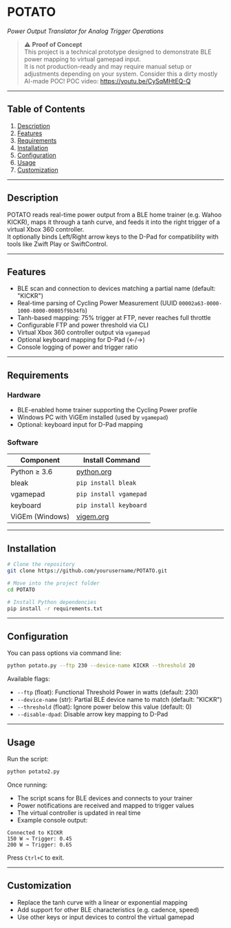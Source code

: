 # POTATO  
_Power Output Translator for Analog Trigger Operations_

> ⚠️ **Proof of Concept**  
> This project is a technical prototype designed to demonstrate BLE power mapping to virtual gamepad input.  
> It is not production-ready and may require manual setup or adjustments depending on your system. 
> Consider this a dirty mostly AI-made POC! POC video: https://youtu.be/CySqMHtEQ-Q

---

## Table of Contents

1. [Description](#description)  
2. [Features](#features)  
3. [Requirements](#requirements)  
4. [Installation](#installation)  
5. [Configuration](#configuration)  
6. [Usage](#usage)  
7. [Customization](#customization)  

---

## Description

POTATO reads real-time power output from a BLE home trainer (e.g. Wahoo KICKR), maps it through a tanh curve, and feeds it into the right trigger of a virtual Xbox 360 controller.  
It optionally binds Left/Right arrow keys to the D-Pad for compatibility with tools like Zwift Play or SwiftControl.

---

## Features

- BLE scan and connection to devices matching a partial name (default: "KICKR")  
- Real-time parsing of Cycling Power Measurement (UUID `00002a63-0000-1000-8000-00805f9b34fb`)  
- Tanh-based mapping: 75% trigger at FTP, never reaches full throttle  
- Configurable FTP and power threshold via CLI  
- Virtual Xbox 360 controller output via `vgamepad`  
- Optional keyboard mapping for D-Pad (←/→)  
- Console logging of power and trigger ratio

---

## Requirements

### Hardware

- BLE-enabled home trainer supporting the Cycling Power profile  
- Windows PC with ViGEm installed (used by `vgamepad`)  
- Optional: keyboard input for D-Pad mapping

### Software

| Component      | Install Command              |
|----------------|------------------------------|
| Python ≥ 3.6   | [python.org](https://www.python.org)  
| bleak          | `pip install bleak`  
| vgamepad       | `pip install vgamepad`  
| keyboard       | `pip install keyboard`  
| ViGEm (Windows)| [vigem.org](https://vigem.org)  

---

## Installation

```bash
# Clone the repository
git clone https://github.com/yourusername/POTATO.git

# Move into the project folder
cd POTATO

# Install Python dependencies
pip install -r requirements.txt
```

---

## Configuration

You can pass options via command line:

```bash
python potato.py --ftp 230 --device-name KICKR --threshold 20
```

Available flags:

- `--ftp` (float): Functional Threshold Power in watts (default: 230)  
- `--device-name` (str): Partial BLE device name to match (default: "KICKR")  
- `--threshold` (float): Ignore power below this value (default: 0)  
- `--disable-dpad`: Disable arrow key mapping to D-Pad

---

## Usage

Run the script:

```bash
python potato2.py
```

Once running:

- The script scans for BLE devices and connects to your trainer  
- Power notifications are received and mapped to trigger values  
- The virtual controller is updated in real time  
- Example console output:

```
Connected to KICKR  
150 W → Trigger: 0.45  
200 W → Trigger: 0.65
```

Press `Ctrl+C` to exit.

---

## Customization

- Replace the tanh curve with a linear or exponential mapping  
- Add support for other BLE characteristics (e.g. cadence, speed)  
- Use other keys or input devices to control the virtual gamepad  

